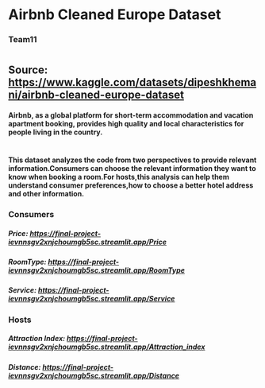 # Airbnb Cleaned Europe Dataset
### Team11
#
## Source: https://www.kaggle.com/datasets/dipeshkhemani/airbnb-cleaned-europe-dataset
#### Airbnb, as a global platform for short-term accommodation and vacation apartment booking, provides high quality and local characteristics for people living in the country.
#
#### This dataset analyzes the code from two perspectives to provide relevant information.Consumers can choose the relevant information they want to know when booking a room.For hosts,this analysis can help them understand consumer preferences,how to choose a better hotel address and other information.
### Consumers
##### Price: https://final-project-ievnnsgv2xnjchoumgb5sc.streamlit.app/Price
##### RoomType: https://final-project-ievnnsgv2xnjchoumgb5sc.streamlit.app/RoomType
##### Service: https://final-project-ievnnsgv2xnjchoumgb5sc.streamlit.app/Service
### Hosts
##### Attraction Index: https://final-project-ievnnsgv2xnjchoumgb5sc.streamlit.app/Attraction_index
##### Distance: https://final-project-ievnnsgv2xnjchoumgb5sc.streamlit.app/Distance

